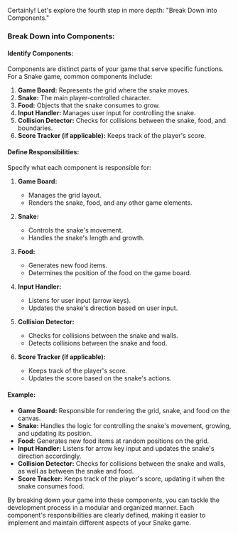 Certainly! Let's explore the fourth step in more depth: "Break Down into Components."

### Break Down into Components:

#### Identify Components:
Components are distinct parts of your game that serve specific functions. For a Snake game, common components include:
1. **Game Board:** Represents the grid where the snake moves.
2. **Snake:** The main player-controlled character.
3. **Food:** Objects that the snake consumes to grow.
4. **Input Handler:** Manages user input for controlling the snake.
5. **Collision Detector:** Checks for collisions between the snake, food, and boundaries.
6. **Score Tracker (if applicable):** Keeps track of the player's score.

#### Define Responsibilities:
Specify what each component is responsible for:
1. **Game Board:**
   - Manages the grid layout.
   - Renders the snake, food, and any other game elements.

2. **Snake:**
   - Controls the snake's movement.
   - Handles the snake's length and growth.

3. **Food:**
   - Generates new food items.
   - Determines the position of the food on the game board.

4. **Input Handler:**
   - Listens for user input (arrow keys).
   - Updates the snake's direction based on user input.

5. **Collision Detector:**
   - Checks for collisions between the snake and walls.
   - Detects collisions between the snake and food.

6. **Score Tracker (if applicable):**
   - Keeps track of the player's score.
   - Updates the score based on the snake's actions.

#### Example:
- **Game Board:** Responsible for rendering the grid, snake, and food on the canvas.
- **Snake:** Handles the logic for controlling the snake's movement, growing, and updating its position.
- **Food:** Generates new food items at random positions on the grid.
- **Input Handler:** Listens for arrow key input and updates the snake's direction accordingly.
- **Collision Detector:** Checks for collisions between the snake and walls, as well as between the snake and food.
- **Score Tracker:** Keeps track of the player's score, updating it when the snake consumes food.

By breaking down your game into these components, you can tackle the development process in a modular and organized manner. Each component's responsibilities are clearly defined, making it easier to implement and maintain different aspects of your Snake game.